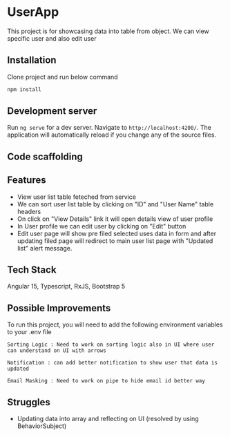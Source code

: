 # UserApp

This project is for showcasing data into table from object. 
We can view specific user and also edit user 

## Installation
Clone project and run below command 
```bash
npm install
```

## Development server

Run `ng serve` for a dev server. Navigate to `http://localhost:4200/`. The application will automatically reload if you change any of the source files.

## Code scaffolding


## Features 

 - View user list table feteched from service  
 - We can sort user list table by clicking on "ID" and "User Name" table headers 
 - On click on "View Details" link it will open details view of user profile 
 - In User profile we can edit user by clicking on "Edit" button 
 - Edit user page will show pre filed selected uses data in form and after updating filed page will redirect to main user list page with "Updated list" alert message.



## Tech Stack

Angular 15, Typescript, RxJS, Bootstrap 5 



## Possible Improvements

To run this project, you will need to add the following environment variables to your .env file

`Sorting Logic : Need to work on sorting logic also in UI where user can understand on UI with arrows`

`Notification : can add better notification to show user that data is updated`

`Email Masking : Need to work on pipe to hide email id better way` 


## Struggles 

- Updating data into array and reflecting on UI (resolved by using BehaviorSubject)
